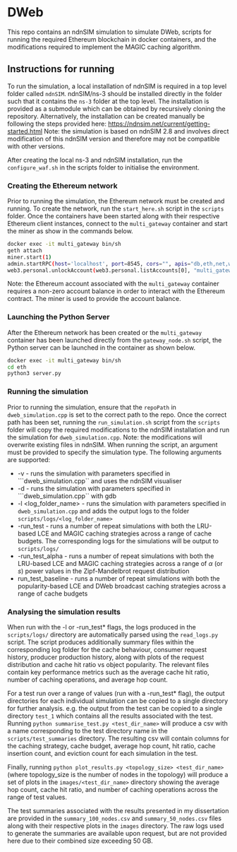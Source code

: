 # DWeb

This repo contains an ndnSIM simulation to simulate DWeb, scripts for running the required Ethereum blockchain in docker containers, and the modifications required to implement the MAGIC caching algorithm.

## Instructions for running
To run the simulation, a local installation of ndnSIM is required in a top level folder called ```ndnSIM```. ndnSIM/ns-3 should be installed directly in the folder such that it contains the ```ns-3``` folder at the top level. The installation is provided as a submodule which can be obtained by recursively cloning the repository. Alternatively, the installation can be created manually be following the steps provided here: https://ndnsim.net/current/getting-started.html
Note: the simulation is based on ndnSIM 2.8 and involves direct modification of this ndnSIM version and therefore may not be compatible with other versions.

After creating the local ns-3 and ndnSIM installation, run the ```configure_waf.sh``` in the scripts folder to initialise the environment.

### Creating the Ethereum network
Prior to running the simulation, the Ethereum network must be created and running. To create the network, run the ```start_here.sh``` script in the ```scripts``` folder. Once the containers have been started along with their respective Ethereum client instances, connect to the ```multi_gateway``` container and start the miner as show in the commands below.

```bash
docker exec -it multi_gateway bin/sh
geth attach
miner.start(1)
admin.startRPC(host='localhost', port=8545, cors="", apis="db,eth,net,web3,personal")
web3.personal.unlockAccount(web3.personal.listAccounts[0], "multi_gateway", 3600)
```

Note: the Ethereum account associated with the ```multi_gateway``` container requires a non-zero account balance in order to interact with the Ethereum contract. The miner is used to provide the account balance.

### Launching the Python Server
After the Ethereum network has been created or the ```multi_gateway``` container has been launched directly from the ```gateway_node.sh``` script, the Python server can be launched in the container as shown below. 

```bash
docker exec -it multi_gateway bin/sh
cd eth
python3 server.py
```

### Running the simulation
Prior to running the simulation, ensure that the ```repoPath``` in ```dweb_simulation.cpp``` is set to the correct path to the repo. Once the correct path has been set, running the ```run_simulation.sh``` script from the ```scripts``` folder will copy the required modifications to the ndnSIM installation and run the simulation for ```dweb_simulation.cpp```. Note: the modifications will overwrite existing files in ndnSIM. When running the script, an argument must be provided to specify the simulation type. The following arguments are supported:

* -v - runs the simulation with parameters specified in ```dweb_simulation.cpp`` and uses the ndnSIM visualiser
* -d - runs the simulation with parameters specified in ```dweb_simulation.cpp`` with gdb
* -l <log_folder_name> - runs the simulation with parameters specified in ```dweb_simulation.cpp``` and adds the output logs to the folder ```scripts/logs/<log_folder_name>```
* -run_test - runs a number of repeat simulations with both the LRU-based LCE and MAGIC caching strategies across a range of cache budgets. The corresponding logs for the simulations will be output to ```scripts/logs/```
* -run_test_alpha - runs a number of repeat simulations with both the LRU-based LCE and MAGIC caching strategies across a range of $\alpha$ (or $s$) power values in the Zipf-Mandelbrot request distribution
* run_test_baseline - runs a number of repeat simulations with both the popularity-based LCE and DWeb broadcast caching strategies across a range of cache budgets


### Analysing the simulation results
When run with the -l or -run_test* flags, the logs produced in the ```scripts/logs/``` directory are automatically parsed using the ```read_logs.py``` script. The script produces additionally summary files within the corresponding log folder for the cache behaviour, consumer request history, producer production history, along with plots of the request distribution and cache hit ratio vs object popularity. The relevant files contain key performance metrics such as the average cache hit ratio, number of caching operations, and average hop count. 

For a test run over a range of values (run with a -run_test* flag), the output directories for each individual simulation can be copied to a single directory for further analysis. e.g. the output from the test can be copied to a single directory ```test_1``` which contains all the results associated with the test. Running ```python summarise_test.py <test_dir_name>```  will produce a csv with a name corresponding to the test directory name in the ```scripts/test_summaries``` directory. The resulting csv will contain columns for the caching strategy, cache budget, average hop count, hit ratio, cache insertion count, and eviction count for each simulation in the test.

Finally, running ```python plot_results.py <topology_size> <test_dir_name>``` (where topology_size is the number of nodes in the topology) will produce a set of plots in the ```images/<test_dir_name>``` directory showing the average hop count, cache hit ratio, and number of caching operations across the range of test values.

The test summaries associated with the results presented in my dissertation are provided in the ```summary_100_nodes.csv``` and ```summary_50_nodes.csv``` files along with their respective plots in the ```images``` directory. The raw logs used to generate the summaries are available upon request, but are not provided here due to their combined size exceeding 50 GB.